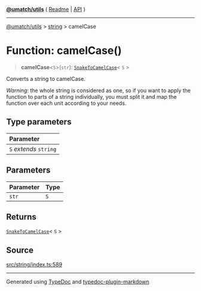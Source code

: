 [**@umatch/utils**](../../README.md) ( [Readme](../../README.md) \| [API](../../API.md) )

---

[@umatch/utils](../../API.md) > [string](../README.md) > camelCase

# Function: camelCase()

> **camelCase**\<`S`\>(`str`): [`SnakeToCamelCase`](../type-aliases/type-alias.SnakeToCamelCase.md)\< `S` \>

Converts a string to camelCase.

_Warning_: the whole string is considered as one, so if you want to
apply the function to parts of a string individually, you must
split it and map the function over each unit according to your needs.

## Type parameters

| Parameter              |
| :--------------------- |
| `S` _extends_ `string` |

## Parameters

| Parameter | Type |
| :-------- | :--- |
| `str`     | `S`  |

## Returns

[`SnakeToCamelCase`](../type-aliases/type-alias.SnakeToCamelCase.md)\< `S` \>

## Source

[src/string/index.ts:589](https://github.com/umatch-oficial/utils/blob/fe3e40a/src/string/index.ts#L589)

---

Generated using [TypeDoc](https://typedoc.org/) and [typedoc-plugin-markdown](https://www.npmjs.com/package/typedoc-plugin-markdown)
